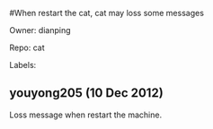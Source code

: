 #When restart the cat, cat may loss some messages

Owner: dianping

Repo: cat

Labels: 

## youyong205 (10 Dec 2012)

Loss message when restart the machine.


